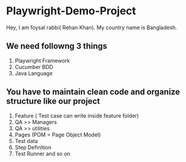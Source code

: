 # Playwright-Demo-Project


Hey, I am foysal rabbi( Rehan Khan). My country name is Bangladesh.

We need followng 3 things
--------------------------
1. Playwright Framework
2. Cucumber BDD 
3. Java Language

You have to maintain clean code and organize structure like our project
-----------------------------------------------------------------------
1. Feature ( Test case can write inside feature folder)
2. QA >> Managers
2. QA >> utilities
3. Pages (POM = Page Object Model)
4. Test data
5. Step Definition
6. Test Runner and so on





